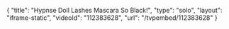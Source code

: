 {
    "title": "Hypnse Doll Lashes Mascara  So Black!",
    "type": "solo",
    "layout": "iframe-static",
    "videoId": "112383628",
    "url": "\/tvpembed\/112383628"
}